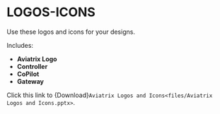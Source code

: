 # LOGOS-ICONS

Use these logos and icons for your designs.

Includes:

- **Aviatrix Logo**
- **Controller**
- **CoPilot**
- **Gateway**

Click this link to {Download}`Aviatrix Logos and Icons<files/Aviatrix Logos and Icons.pptx>`.